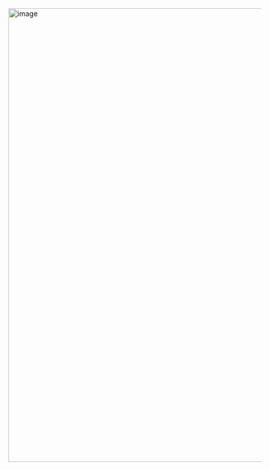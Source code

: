 <img width="902" alt="image" src="https://github.com/user-attachments/assets/2bb353d7-7c24-40a8-a770-bb81da7ba064">
